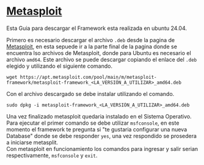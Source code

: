 # <ins>Metasploit</ins>

Esta Guia para descargar el Framework esta realizada en ubuntu 24.04.<br>

Primero es necesario descargar el archivo `.deb` desde la pagina de [Metasploit](https://apt.metasploit.com), en esta sepuede ir a la parte final de la pagina donde se encuentra lso archivos de Metasploit, donde para Ubuntu es necesario el archivo `amd64`.
Este archivo se puede descargar copiando el enlace del `.deb` elegido y utilizando el siguiente comando.

```
wget https://apt.metasploit.com/pool/main/m/metasploit-framework/metasploit-framework_<LA_VERSIÓN_A_UTILIZAR>_amd64.deb
```

Con el archivo descargado se debe instalar utilizando el comando.

```
sudo dpkg -i metasploit-framework_<LA_VERSIÓN_A_UTILIZAR>_amd64.deb
```

Una vez finalizado metasploit quedaria instalado en el Sistema Operativo. Para ejecutar el primer comando se debe utilizar `msfconsole`, en este momento el framework te pregunta si "te gustaria configurar una nueva Database" donde se debe responder `yes`, una vez respondido se prosedera a iniciarse metasplit.<br>
Con metasploit en funcionamiento los comandos para ingresar y salir serian respectivamente, `msfconsole` y `exit`.
